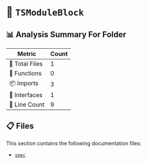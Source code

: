 # 📁 `TSModuleBlock`

## 📊 Analysis Summary For Folder

| Metric | Count |
|--------|-------|
| 📁 Total Files | 1 |
| 🔧 Functions | 0 |
| 📦 Imports | 3 |
| 📐 Interfaces | 1 |
| 🔢 Line Count | 9 |


## 📋 Files

This section contains the following documentation files:

- [`spec`](./spec.md)